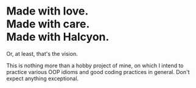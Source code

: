 # Made with love.<br>Made with care.<br>Made with Halcyon.<br>
Or, at least, that's the vision.

This is nothing more than a hobby project of mine, on which I intend to practice
various OOP idioms and good coding practices in general. Don't expect anything exceptional.

